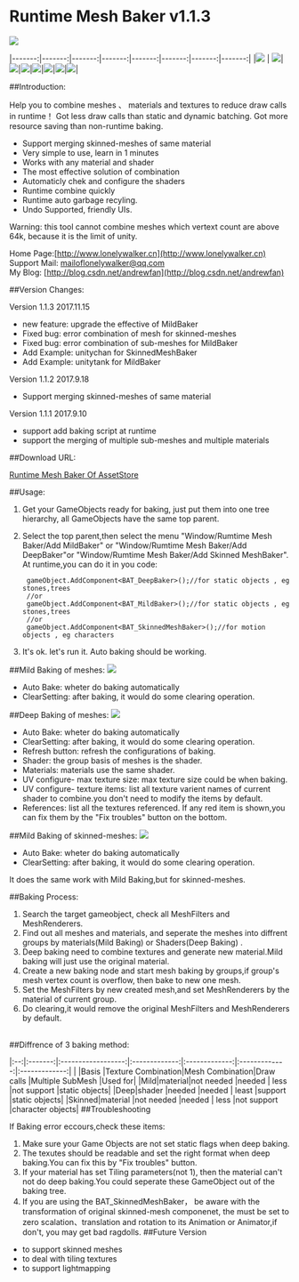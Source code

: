 # Runtime Mesh Baker v1.1.3 #
![](RMB_1200_630.jpg)

|-------:|-------:|-------:|-------:|-------:|-------:|-------:|-------:|
|[![](screen_shoots/s1.jpg)](screen_shoots/s1.jpg) | [![](screen_shoots/s2.jpg)](screen_shoots/s2.jpg)|[![](screen_shoots/s3.jpg)](screen_shoots/s3.jpg)|[![](screen_shoots/s4.jpg)](screen_shoots/s4.jpg)|[![](screen_shoots/s5.jpg)](screen_shoots/s5.jpg)|[![](screen_shoots/s6.jpg)](screen_shoots/s6.jpg)|[![](screen_shoots/s7.jpg)](screen_shoots/s7.jpg)|[![](screen_shoots/s8.jpg)](screen_shoots/s8.jpg)|

##Introduction:

Help you to combine meshes 、 materials and textures to reduce draw calls in runtime！
Got less draw calls than static and dynamic batching.
Got more resource saving than non-runtime baking.

- Support merging skinned-meshes of same material
- Very simple to use, learn in 1 minutes
- Works with any material and shader
- The most effective solution of combination
- Automaticly chek and configure the shaders
- Runtime combine quickly
- Runtime auto garbage recyling.
- Undo Supported, friendly UIs.

Warning:  this tool cannot combine meshes which vertext count are above 64k, because it is the limit of unity.



Home Page:[http://www.lonelywalker.cn](http://www.lonelywalker.cn)<br>
Support Mail: [mailoflonelywalker@qq.com](mailoflonelywalker@qq.com)<br>
My Blog:  [http://blog.csdn.net/andrewfan](http://blog.csdn.net/andrewfan)<br>

##Version Changes:

Version 1.1.3 2017.11.15

- new feature: upgrade the effective of MildBaker
- Fixed bug: error combination of mesh for skinned-meshes
- Fixed bug: error combination of sub-meshes for MildBaker
- Add Example: unitychan for SkinnedMeshBaker
- Add Example: unitytank for MildBaker


Version 1.1.2 2017.9.18

- Support merging skinned-meshes of same material

Version 1.1.1 2017.9.10

- support add baking script at runtime
- support the merging of multiple sub-meshes and multiple materials


##Download URL:

[Runtime Mesh Baker Of AssetStore](https://www.assetstore.unity3d.com/#!/content/90510)

##Usage:

1. Get your GameObjects ready for baking, just put them into one tree hierarchy, all GameObjects have the same top parent.

2. Select the top parent,then select the menu "Window/Rumtime Mesh Baker/Add MildBaker" or "Window/Rumtime Mesh Baker/Add DeepBaker"or "Window/Rumtime Mesh Baker/Add Skinned MeshBaker".<br>
At runtime,you can do it in you code:

	

		gameObject.AddComponent<BAT_DeepBaker>();//for static objects , eg stones,trees
		//or
		gameObject.AddComponent<BAT_MildBaker>();//for static objects , eg stones,trees
		//or
		gameObject.AddComponent<BAT_SkinnedMeshBaker>();//for motion objects , eg characters
	


3. It's ok. let's run it. Auto baking should be working.

##Mild Baking of meshes:
![](mild_bake.png)

- Auto Bake: wheter do baking automatically
- ClearSetting: after baking, it would do some clearing operation.

##Deep Baking of meshes:
![](deep_bake.png)

- Auto Bake: wheter do baking automatically 
- ClearSetting: after baking, it would do some clearing operation.
- Refresh button: refresh the configurations of baking.
- Shader: the group basis of meshes is the shader.
- Materials: materials use the same shader.
- UV configure- max texture size: max texture size could be when baking.
- UV configure- texture items: list all texture varient names of current shader to combine.you don't need to modify the items by default.
- References: list all the textures referenced. If any red item is shown,you can fix them by the "Fix troubles" button on the bottom.

##Mild Baking of skinned-meshes:
![](skinned-meshes_bake.png)

- Auto Bake: wheter do baking automatically
- ClearSetting: after baking, it would do some clearing operation.

It does the same work with Mild Baking,but for skinned-meshes.

##Baking Process:

1. Search the target gameobject, check all MeshFilters and MeshRenderers.
2. Find out all meshes and materials, and seperate the meshes into diffrent groups by materials(Mild Baking) or Shaders(Deep Baking) .
3. Deep baking need to combine textures and generate new material.Mild baking will just use the original material.
4. Create a new baking node and start mesh baking by groups,if group's mesh vertex count is overflow, then bake to new one mesh.
5. Set the MeshFilters by new created mesh,and set MeshRenderers by the material of current group.
6. Do clearing,it would remove the original MeshFilters and MeshRenderers by default.

<br>
##Diffrence of 3 baking method:

|:--:|:-------:|:------------------:|:-------------:|:-------------:|:-------------:|:-------------:|
|    |Basis   |Texture Combination|Mesh Combination|Draw calls    |Multiple SubMesh |Used for|
|Mild|material|not needed 	      |needed 	       |   less       |not support      |static objects|
|Deep|shader  |needed             |needed 	       |   least      |support          |static objects|
|Skinned|material  |not needed    |needed 	       |   less       |not support      |character objects|
##Troubleshooting

If Baking error eccours,check these items:

1. Make sure your Game Objects are not set static flags when deep baking.
2. The texutes should be readable and set the right format when deep baking.You can fix this by "Fix troubles" button.
3. If your material has set Tiling parameters(not 1), then the material can't not do deep baking.You could seperate these GameObject out of the baking tree.
4. If you are using the BAT_SkinnedMeshBaker， be aware with the transformation of original skinned-mesh componenet, the must be set to zero scalation、translation and rotation to its Animation or Animator,if don't, you may get bad ragdolls.
##Future Version

- to support skinned meshes
- to deal with tiling textures
- to support lightmapping